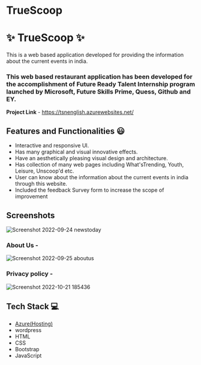 # TrueScoop
# ✨ TrueScoop ✨

This is a web based application developed for providing the information about the current events in india.

### This web based restaurant application has been developed for the accomplishment of Future Ready Talent Internship program launched by Microsoft, Future Skills Prime, Quess, Github and EY.


**Project Link** - https://tsnenglish.azurewebsites.net/


## Features and Functionalities 😃

- Interactive and responsive UI.
- Has many graphical and visual innovative effects.
- Have an aesthetically pleasing visual design and architecture.
- Has collection of many web pages including What'sTrending, Youth, Leisure, Unscoop'd etc.
- User can know about the information about the current events in india through this website.
- Included the feedback Survey form to increase the scope of improvement 

## Screenshots

![Screenshot 2022-09-24 newstoday](https://user-images.githubusercontent.com/109748616/192113653-d5e19008-c94e-4bf4-b5d8-c3850ea475c1.jpg)


   

### About Us -

![Screenshot 2022-09-25 aboutus](https://user-images.githubusercontent.com/109748616/192114298-d5e1ca7d-3641-4e16-8b2d-0d9d6343e9e9.jpg)



### Privacy policy -


![Screenshot 2022-10-21 185436](https://user-images.githubusercontent.com/109748616/197207122-eb6a26c7-0dba-4ce9-9287-eb0e01b97c14.jpg)




## Tech Stack 💻

- [Azure(Hosting)](https://azure.microsoft.com/en-in/features/azure-portal/)
- wordpress
- HTML
- CSS
- Bootstrap
- JavaScript
